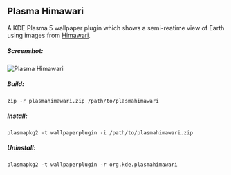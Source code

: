 ## Plasma Himawari

A KDE Plasma 5 wallpaper plugin which shows a semi-reatime view of Earth using images from [Himawari](http://himawari8.nict.go.jp/).


##### Screenshot:

![Plasma Himawari](http://i.cubeupload.com/UUq1aW.png)


##### Build:

    zip -r plasmahimawari.zip /path/to/plasmahimawari

##### Install:

    plasmapkg2 -t wallpaperplugin -i /path/to/plasmahimawari.zip

##### Uninstall:

    plasmapkg2 -t wallpaperplugin -r org.kde.plasmahimawari
